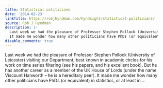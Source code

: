 ```yaml
---
title: Statistical politicians
date: '2014-02-23'
linkTitle: https://robjhyndman.com/hyndsight/statistical-politicians/
source: Rob J Hyndman
description: |-
  Last week we had the pleasure of Professor Stephen Pollock (University of Leicester) visiting our Department, best known in academic circles for his work on time series filtering (see his papers, and his excellent book). But he has another career as a member of the UK House of Lords (under the name Viscount Hanworth &ndash; he is a hereditary peer).
  It made me wonder how many other politicians have PhDs (or equivalent) in statistics, or at least in ...
disable_comments: true
---
```

Last week we had the pleasure of Professor Stephen Pollock (University of Leicester) visiting our Department, best known in academic circles for his work on time series filtering (see his papers, and his excellent book). But he has another career as a member of the UK House of Lords (under the name Viscount Hanworth &ndash; he is a hereditary peer).
It made me wonder how many other politicians have PhDs (or equivalent) in statistics, or at least in ...
